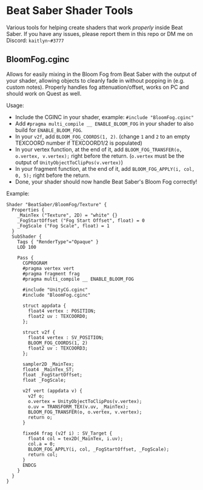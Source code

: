 # Beat Saber Shader Tools
Various tools for helping create shaders that work *properly* inside Beat Saber. If you have any issues, please report them in this repo or DM me on Discord: `kaitlyn~#3777`

## BloomFog.cginc
Allows for easily mixing in the Bloom Fog from Beat Saber with the output of your shader, allowing objects to cleanly fade in without popping in (e.g. custom notes). Properly handles fog attenuation/offset, works on PC and should work on Quest as well.

Usage:
- Include the CGINC in your shader, example: `#include "BloomFog.cginc"`
- Add `#pragma multi_compile __ ENABLE_BLOOM_FOG` in your shader to also build for `ENABLE_BLOOM_FOG`.
- In your `v2f`, add `BLOOM_FOG_COORDS(1, 2)`. (change `1` and `2` to an empty TEXCOORD number if TEXCOORD1/2 is populated)
- In your vertex function, at the end of it, add `BLOOM_FOG_TRANSFER(o, o.vertex, v.vertex);` right before the return. (`o.vertex` must be the output of `UnityObjectToClipPos(v.vertex)`)
- In your fragment function, at the end of it, add `BLOOM_FOG_APPLY(i, col, 0, 5);` right before the return.
- Done, your shader should now handle Beat Saber's Bloom Fog correctly!

Example:
```
Shader "BeatSaber/BloomFog/Texture" {
  Properties {
    _MainTex ("Texture", 2D) = "white" {}
    _FogStartOffset ("Fog Start Offset", float) = 0
    _FogScale ("Fog Scale", float) = 1
  }
  SubShader {
    Tags { "RenderType"="Opaque" }
    LOD 100

    Pass {
      CGPROGRAM
      #pragma vertex vert
      #pragma fragment frag
      #pragma multi_compile __ ENABLE_BLOOM_FOG
      
      #include "UnityCG.cginc"
      #include "BloomFog.cginc"

      struct appdata {
        float4 vertex : POSITION;
        float2 uv : TEXCOORD0;
      };

      struct v2f {
        float4 vertex : SV_POSITION;
        BLOOM_FOG_COORDS(1, 2)
        float2 uv : TEXCOORD3;
      };

      sampler2D _MainTex;
      float4 _MainTex_ST;
      float _FogStartOffset;
      float _FogScale;
      
      v2f vert (appdata v) {
        v2f o;
        o.vertex = UnityObjectToClipPos(v.vertex);
        o.uv = TRANSFORM_TEX(v.uv, _MainTex);
        BLOOM_FOG_TRANSFER(o, o.vertex, v.vertex);
        return o;
      }
      
      fixed4 frag (v2f i) : SV_Target {
        float4 col = tex2D(_MainTex, i.uv);
        col.a = 0;
        BLOOM_FOG_APPLY(i, col, _FogStartOffset, _FogScale);
        return col;
      }
      ENDCG
    }
  }
}
```
